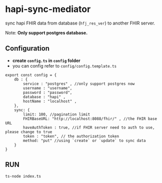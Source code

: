 # hapi-sync-mediator

sync hapi FHIR data from database (`hfj_res_ver`) to another FHIR server.

Note: **Only support postgres database.**

## Configuration
- **create `config.ts` in `config` folder**
- you can config refer to `config/config.template.ts`
```typescript=
export const config = {
    db : {
        service : "postgres" , //only support postgres now
        username : "username",
        password : "password",
        database : "hapi" ,
        hostName : "localhost" ,
    },
    sync: {
        limit: 100, //pagination limit
        FHIRBaseURL: "http://localhost:8088/fhir/" , //the FHIR base URL
        haveAuthToken : true, //if FHIR server need to auth to use, please change to true
        token : "token", // the authorization token
        method: "put" //using `create` or `update` to sync data
    }
}
```

## RUN
```bash
ts-node index.ts
```